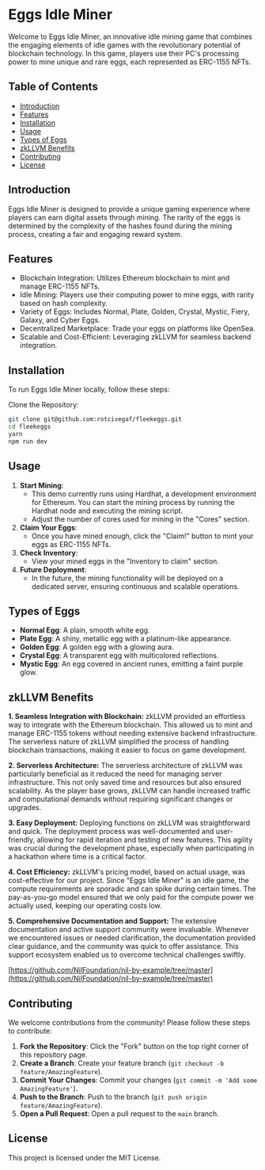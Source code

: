 # Eggs Idle Miner

Welcome to Eggs Idle Miner, an innovative idle mining game that combines the engaging elements of idle games with the revolutionary potential of blockchain technology. In this game, players use their PC's processing power to mine unique and rare eggs, each represented as ERC-1155 NFTs.

## Table of Contents

- [Introduction](#introduction)
- [Features](#features)
- [Installation](#installation)
- [Usage](#usage)
- [Types of Eggs](#types-of-eggs)
- [zkLLVM Benefits](#zkllvm-benefits)
- [Contributing](#contributing)
- [License](#license)

## Introduction

Eggs Idle Miner is designed to provide a unique gaming experience where players can earn digital assets through mining. The rarity of the eggs is determined by the complexity of the hashes found during the mining process, creating a fair and engaging reward system.

## Features

- Blockchain Integration: Utilizes Ethereum blockchain to mint and manage ERC-1155 NFTs.
- Idle Mining: Players use their computing power to mine eggs, with rarity based on hash complexity.
- Variety of Eggs: Includes Normal, Plate, Golden, Crystal, Mystic, Fiery, Galaxy, and Cyber Eggs.
- Decentralized Marketplace: Trade your eggs on platforms like OpenSea.
- Scalable and Cost-Efficient: Leveraging zkLLVM for seamless backend integration.

## Installation

To run Eggs Idle Miner locally, follow these steps:

Clone the Repository:
```bash
git clone git@github.com:rotcivegaf/fleekeggs.git
cd fleekeggs
yarn
npm run dev
```

Usage
-----

1.  **Start Mining**:
    -   This demo currently runs using Hardhat, a development environment for Ethereum. You can start the mining process by running the Hardhat node and executing the mining script.
    -   Adjust the number of cores used for mining in the "Cores" section.
2.  **Claim Your Eggs**:
    -   Once you have mined enough, click the "Claim!" button to mint your eggs as ERC-1155 NFTs.
3.  **Check Inventory**:
    -   View your mined eggs in the "Inventory to claim" section.
4.  **Future Deployment**:
    -   In the future, the mining functionality will be deployed on a dedicated server, ensuring continuous and scalable operations.

Types of Eggs
-------------

-   **Normal Egg**: A plain, smooth white egg.
-   **Plate Egg**: A shiny, metallic egg with a platinum-like appearance.
-   **Golden Egg**: A golden egg with a glowing aura.
-   **Crystal Egg**: A transparent egg with multicolored reflections.
-   **Mystic Egg**: An egg covered in ancient runes, emitting a faint purple glow.

zkLLVM Benefits
---------------

**1\. Seamless Integration with Blockchain:** zkLLVM provided an effortless way to integrate with the Ethereum blockchain. This allowed us to mint and manage ERC-1155 tokens without needing extensive backend infrastructure. The serverless nature of zkLLVM simplified the process of handling blockchain transactions, making it easier to focus on game development.

**2\. Serverless Architecture:** The serverless architecture of zkLLVM was particularly beneficial as it reduced the need for managing server infrastructure. This not only saved time and resources but also ensured scalability. As the player base grows, zkLLVM can handle increased traffic and computational demands without requiring significant changes or upgrades.

**3\. Easy Deployment:** Deploying functions on zkLLVM was straightforward and quick. The deployment process was well-documented and user-friendly, allowing for rapid iteration and testing of new features. This agility was crucial during the development phase, especially when participating in a hackathon where time is a critical factor.

**4\. Cost Efficiency:** zkLLVM's pricing model, based on actual usage, was cost-effective for our project. Since "Eggs Idle Miner" is an idle game, the compute requirements are sporadic and can spike during certain times. The pay-as-you-go model ensured that we only paid for the compute power we actually used, keeping our operating costs low.

**5\. Comprehensive Documentation and Support:** The extensive documentation and active support community were invaluable. Whenever we encountered issues or needed clarification, the documentation provided clear guidance, and the community was quick to offer assistance. This support ecosystem enabled us to overcome technical challenges swiftly.

[https://github.com/NilFoundation/nil-by-example/tree/master](https://github.com/NilFoundation/nil-by-example/tree/master)

Contributing
------------

We welcome contributions from the community! Please follow these steps to contribute:

1.  **Fork the Repository**: Click the "Fork" button on the top right corner of this repository page.
2.  **Create a Branch**: Create your feature branch (`git checkout -b feature/AmazingFeature`).
3.  **Commit Your Changes**: Commit your changes (`git commit -m 'Add some AmazingFeature'`).
4.  **Push to the Branch**: Push to the branch (`git push origin feature/AmazingFeature`).
5.  **Open a Pull Request**: Open a pull request to the `main` branch.

License
-------

This project is licensed under the MIT License.
